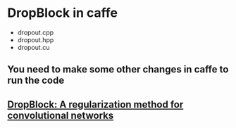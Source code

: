 # DropBlock in caffe
* dropout.cpp
* dropout.hpp
* dropout.cu

## You need to make some other changes in caffe to run the code

## [DropBlock: A regularization method for convolutional networks](https://arxiv.org/abs/1810.12890v1)
